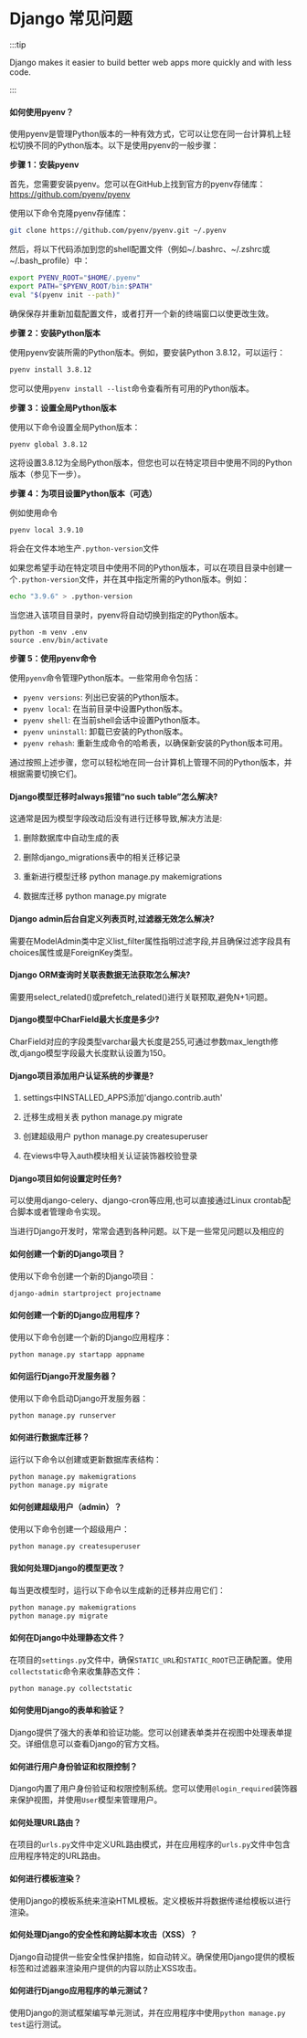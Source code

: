 # Django 常见问题

:::tip

Django makes it easier to build better web apps more quickly and with less code.

:::

#### 如何使用pyenv？

使用pyenv是管理Python版本的一种有效方式，它可以让您在同一台计算机上轻松切换不同的Python版本。以下是使用pyenv的一般步骤：

**步骤 1：安装pyenv**

首先，您需要安装pyenv。您可以在GitHub上找到官方的pyenv存储库：https://github.com/pyenv/pyenv

使用以下命令克隆pyenv存储库：

```bash
git clone https://github.com/pyenv/pyenv.git ~/.pyenv
```

然后，将以下代码添加到您的shell配置文件（例如~/.bashrc、~/.zshrc或~/.bash_profile）中：

```bash
export PYENV_ROOT="$HOME/.pyenv"
export PATH="$PYENV_ROOT/bin:$PATH"
eval "$(pyenv init --path)"
```

确保保存并重新加载配置文件，或者打开一个新的终端窗口以使更改生效。

**步骤 2：安装Python版本**

使用pyenv安装所需的Python版本。例如，要安装Python 3.8.12，可以运行：

```bash
pyenv install 3.8.12
```

您可以使用`pyenv install --list`命令查看所有可用的Python版本。

**步骤 3：设置全局Python版本**

使用以下命令设置全局Python版本：

```bash
pyenv global 3.8.12
```

这将设置3.8.12为全局Python版本，但您也可以在特定项目中使用不同的Python版本（参见下一步）。

**步骤 4：为项目设置Python版本（可选）**

例如使用命令

```
pyenv local 3.9.10
```

将会在文件本地生产`.python-version`文件

如果您希望手动在特定项目中使用不同的Python版本，可以在项目目录中创建一个`.python-version`文件，并在其中指定所需的Python版本。例如：

```bash
echo "3.9.6" > .python-version
```

当您进入该项目目录时，pyenv将自动切换到指定的Python版本。

```shell
python -m venv .env
source .env/bin/activate
```

**步骤 5：使用pyenv命令**

使用`pyenv`命令管理Python版本。一些常用命令包括：

- `pyenv versions`: 列出已安装的Python版本。
- `pyenv local`: 在当前目录中设置Python版本。
- `pyenv shell`: 在当前shell会话中设置Python版本。
- `pyenv uninstall`: 卸载已安装的Python版本。
- `pyenv rehash`: 重新生成命令的哈希表，以确保新安装的Python版本可用。

通过按照上述步骤，您可以轻松地在同一台计算机上管理不同的Python版本，并根据需要切换它们。

#### Django模型迁移时always报错“no such table”怎么解决?

这通常是因为模型字段改动后没有进行迁移导致,解决方法是:

1. 删除数据库中自动生成的表

2. 删除django_migrations表中的相关迁移记录

3. 重新进行模型迁移 python manage.py makemigrations

4. 数据库迁移 python manage.py migrate

#### Django admin后台自定义列表页时,过滤器无效怎么解决?

需要在ModelAdmin类中定义list_filter属性指明过滤字段,并且确保过滤字段具有choices属性或是ForeignKey类型。

#### Django ORM查询时关联表数据无法获取怎么解决? 

需要用select_related()或prefetch_related()进行关联预取,避免N+1问题。

#### Django模型中CharField最大长度是多少?

CharField对应的字段类型varchar最大长度是255,可通过参数max_length修改,django模型字段最大长度默认设置为150。

#### Django项目添加用户认证系统的步骤是?

 1. settings中INSTALLED_APPS添加'django.contrib.auth'

2. 迁移生成相关表 python manage.py migrate  

3. 创建超级用户 python manage.py createsuperuser

4. 在views中导入auth模块相关认证装饰器校验登录

#### Django项目如何设置定时任务?

可以使用django-celery、django-cron等应用,也可以直接通过Linux crontab配合脚本或者管理命令实现。

当进行Django开发时，常常会遇到各种问题。以下是一些常见问题以及相应的

#### **如何创建一个新的Django项目？**

使用以下命令创建一个新的Django项目：

```bash
django-admin startproject projectname
```

#### 如何创建一个新的Django应用程序？

使用以下命令创建一个新的Django应用程序：

```bash
python manage.py startapp appname
```

#### 如何运行Django开发服务器？

使用以下命令启动Django开发服务器：

```bash
python manage.py runserver
```

#### 如何进行数据库迁移？

运行以下命令以创建或更新数据库表结构：

```bash
python manage.py makemigrations
python manage.py migrate
```

#### 如何创建超级用户（admin）？

使用以下命令创建一个超级用户：

```bash
python manage.py createsuperuser
```

#### 我如何处理Django的模型更改？

每当更改模型时，运行以下命令以生成新的迁移并应用它们：

```bash
python manage.py makemigrations
python manage.py migrate
```

#### 如何在Django中处理静态文件？

在项目的`settings.py`文件中，确保`STATIC_URL`和`STATIC_ROOT`已正确配置。使用`collectstatic`命令来收集静态文件：

```bash
python manage.py collectstatic
```

#### 如何使用Django的表单和验证？

Django提供了强大的表单和验证功能。您可以创建表单类并在视图中处理表单提交。详细信息可以查看Django的官方文档。

#### 如何进行用户身份验证和权限控制？

Django内置了用户身份验证和权限控制系统。您可以使用`@login_required`装饰器来保护视图，并使用`User`模型来管理用户。

#### 如何处理URL路由？

在项目的`urls.py`文件中定义URL路由模式，并在应用程序的`urls.py`文件中包含应用程序特定的URL路由。

#### 如何进行模板渲染？


使用Django的模板系统来渲染HTML模板。定义模板并将数据传递给模板以进行渲染。

#### 如何处理Django的安全性和跨站脚本攻击（XSS）？

Django自动提供一些安全性保护措施，如自动转义。确保使用Django提供的模板标签和过滤器来渲染用户提供的内容以防止XSS攻击。

#### 如何进行Django应用程序的单元测试？

使用Django的测试框架编写单元测试，并在应用程序中使用`python manage.py test`运行测试。

